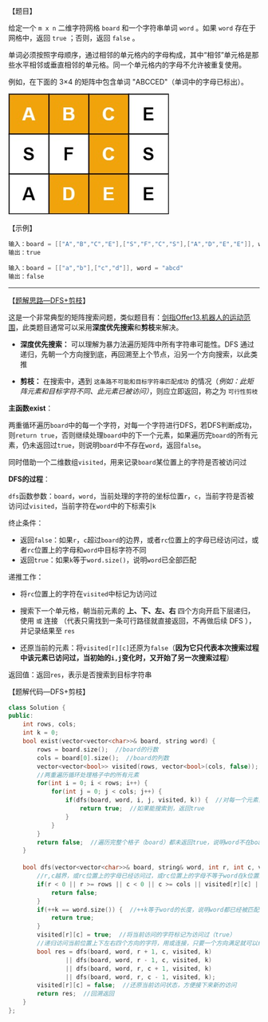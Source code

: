 【题目】

给定一个 `m x n` 二维字符网格 `board` 和一个字符串单词 `word` 。如果 `word` 存在于网格中，返回 `true` ；否则，返回 `false` 。

单词必须按照字母顺序，通过相邻的单元格内的字母构成，其中“相邻”单元格是那些水平相邻或垂直相邻的单元格。同一个单元格内的字母不允许被重复使用。

例如，在下面的 3×4 的矩阵中包含单词 "ABCCED"（单词中的字母已标出）。

![](https://github.com/Yorkzhang19961122/LeetCodeNotebook/blob/main/DFS/%E5%89%91%E6%8C%87Offer12.%E7%9F%A9%E9%98%B5%E4%B8%AD%E7%9A%84%E8%B7%AF%E5%BE%84_M/word2.jpg)

【示例】

```c++
输入：board = [["A","B","C","E"],["S","F","C","S"],["A","D","E","E"]], word = "ABCCED"
输出：true
```

```c++
输入：board = [["a","b"],["c","d"]], word = "abcd"
输出：false
```

---

【[题解思路—DFS+剪枝](https://leetcode-cn.com/problems/ju-zhen-zhong-de-lu-jing-lcof/solution/mian-shi-ti-12-ju-zhen-zhong-de-lu-jing-shen-du-yo/)】

这是一个非常典型的矩阵搜索问题，类似题目有：[剑指Offer13.机器人的运动范围](https://github.com/Yorkzhang19961122/LeetCodeNotebook/blob/main/%E5%89%91%E6%8C%87Offer/%E5%89%91%E6%8C%87Offer13.%E6%9C%BA%E5%99%A8%E4%BA%BA%E7%9A%84%E8%BF%90%E5%8A%A8%E8%8C%83%E5%9B%B4_M.md)，此类题目通常可以采用**深度优先搜索**和**剪枝**来解决。

* **深度优先搜索：** 可以理解为暴力法遍历矩阵中所有字符串可能性。DFS 通过递归，先朝一个方向搜到底，再回溯至上个节点，沿另一个方向搜索，以此类推

* **剪枝：** 在搜索中，遇到 `这条路不可能和目标字符串匹配成功` 的情况（*例如：此矩阵元素和目标字符不同、此元素已被访问）*，则应立即返回，称之为 `可行性剪枝`

**主函数exist**：

两重循环遍历`board`中的每一个字符，对每一个字符进行DFS，若DFS判断成功，则`return true`，否则继续处理`board`中的下一个元素，如果遍历完`board`的所有元素，仍未返回过`true`，则说明`board`中不存在`word`，返回`false`。

同时借助一个二维数组`visited`，用来记录`board`某位置上的字符是否被访问过

**DFS的过程**：

`dfs`函数参数：`board`，`word`，当前处理的字符的坐标位置`r`，`c`，当前字符是否被访问过`visited`，当前字符在`word`中的下标索引`k`

终止条件：

* 返回`false`：如果`r`，`c`超过`board`的边界，或者`rc`位置上的字母已经访问过，或者`rc`位置上的字母和`word`中目标字符不同
* 返回`true`：如果`k`等于`word.size()`，说明`word`已全部匹配

递推工作：

* 将`rc`位置上的字符在`visited`中标记为访问过

* 搜索下一个单元格，朝当前元素的 **上、下、左、右** 四个方向开启下层递归，使用 `或` 连接 （代表只需找到一条可行路径就直接返回，不再做后续 DFS ），并记录结果至 `res`
* 还原当前的元素：将`visited[r][c]`还原为`false`（**因为它只代表本次搜索过程中该元素已访问过，当初始的`i,j`变化时，又开始了另一次搜索过程**）

返回值：返回`res`，表示是否搜索到目标字符串

【题解代码—DFS+剪枝】

```c++
class Solution {
public:
    int rows, cols;  
    int k = 0;
    bool exist(vector<vector<char>>& board, string word) {
        rows = board.size();  //board的行数
        cols = board[0].size();  //board的列数
        vector<vector<bool>> visited(rows, vector<bool>(cols, false));  //visited数组用来记录格子中元素是否被访问过
        //两重遍历循环处理格子中的所有元素
        for(int i = 0; i < rows; i++) {
            for(int j = 0; j < cols; j++) {
                if(dfs(board, word, i, j, visited, k)) {  //对每一个元素，都进行dfs，判断是否能搜索到目标字串
                    return true;  //如果能搜索到，返回true
                }
            }
        }
        return false;  //遍历完整个格子（board）都未返回true，说明word不在board中连续存在
    }
    
    bool dfs(vector<vector<char>>& board, string& word, int r, int c, vector<vector<bool>>& visited, int k) {
        //r,c越界，或rc位置上的字母已经访问过，或rc位置上的字母不等于word在k位置上的字母
        if(r < 0 || r >= rows || c < 0 || c >= cols || visited[r][c] || board[r][c] != word[k]) {
            return false;
        }
        if(++k == word.size()) {  //++k等于word的长度，说明word都已经被匹配上了，注意此处的前置自增
            return true;
        }
        visited[r][c] = true;  //将当前访问的字符标记为访问过（true）
        //递归访问当前位置上下左右四个方向的字符，用或连接，只要一个方向满足就可以继续
        bool res = dfs(board, word, r + 1, c, visited, k)   
                || dfs(board, word, r - 1, c, visited, k) 
                || dfs(board, word, r, c + 1, visited, k) 
                || dfs(board, word, r, c - 1, visited, k);
        visited[r][c] = false;  //还原当前访问状态，方便接下来新的访问
        return res;  //回溯返回
    }
};
```

